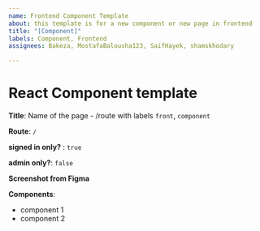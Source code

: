 ```yaml
---
name: Frontend Component Template
about: this template is for a new component or new page in frontend
title: "[Component]"
labels: Component, Frontend
assignees: Bakeza, MostafaBalousha123, SaifHayek, shamskhodary

---
```


# React Component template

**Title**: Name of the page - /route with labels `front`, `component`

 **Route**: `/`

**signed in only?** : `true`

 **admin only?**: `false`

 **Screenshot from Figma**

 **Components**:
- component 1
- component 2
